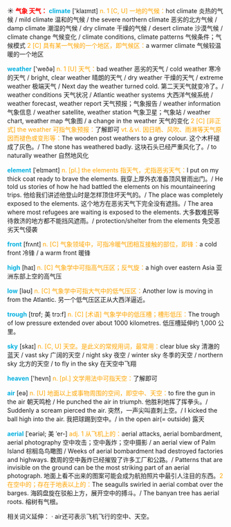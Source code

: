 ☀ <font color="red">**气象 天气：**</font>
<font color="sky blue">**climate**</font> ['klaɪmɪt] 
<font color="orange">n. 1 [C, U] 一地的气候：</font>hot climate 炎热的气候 / mild climate 温和的气候 / the severe northern climate 恶劣的北方气候 / damp climate 潮湿的气候 / dry climate 干燥的气候 / desert climate 沙漠气候 / climate change 气候变化 / climate conditions, climate patterns 气候条件；气候模式 <font color="orange">2 [C] 具有某一气候的一个地区，即气候区：</font>a warmer climate 气候较温暖的一个地区

<font color="sky blue">**weather**</font> ['weðə] 
<font color="orange">n. 1 [U] 天气：</font>bad weather 恶劣的天气 / cold weather 寒冷的天气 / bright, clear weather 晴朗的天气 / dry weather 干燥的天气 / extreme weather 极端天气 / Next day the weather turned cold. 第二天天气就变冷了。/ weather conditions 天气状况 / Atlantic weather systems 大西洋气候系统 / weather forecast, weather report 天气预报；气象报告 / weather information 气象信息 / weather satellite, weather station 气象卫星；气象站 / weather chart, weather map 气象图 / a change in the weather 天气的变化 <font color="orange">2 [C] [非正式] the weather 可指气象预报：</font>了解即可 <font color="orange">vt.＆vi. 因日晒、风吹、雨淋等天气原因而褪色或变形等：</font>The wooden post weathers to a grey colour. 这个木杆褪成了灰色。/ The stone has weathered badly. 这块石头已经严重风化了。/ to naturally weather 自然地风化
           
<font color="sky blue">**element**</font> [ˈelɪmənt]
<font color="orange">n. [pl.] the elements 指天气，尤指恶劣天气：</font>I put on my thick coat ready to brave the elements. 我穿上厚外衣准备顶风冒雨出门。/ He told us stories of how he had battled the elements on his mountaineering trips. 他给我们讲述他登山时是怎样顶住坏天气的。/ The place was completely exposed to the elements. 这个地方在恶劣天气下完全没有遮挡。/ The area where most refugees are waiting is exposed to the elements. 大多数难民等待救济的地方都不能挡风遮雨。/ protection/shelter from the elements 免受恶劣天气侵袭

<font color="sky blue">**front**</font> [frʌnt] 
<font color="orange">n. [C] 气象领域中，可指冷暖气团相互接触的部位，即锋：</font>a cold front 冷锋 / a warm front 暖锋

<font color="sky blue">**high**</font> [haɪ] 
<font color="orange">n. [C] 气象学中可指高气压区；反气旋：</font>a high over eastern Asia 亚洲东部上空的高气压

<font color="sky blue">**low**</font> [ləʊ] 
<font color="orange">n. [C] 气象学中可指大气中的低气压区：</font>Another low is moving in from the Atlantic. 另一个低气压区正从大西洋逼近。
           
<font color="sky blue">**trough**</font> [trɒf; 美 trɔ:f]
<font color="orange">n. [C] [术语] 气象学中的低压槽；槽形低压：</font>The trough of low pressure extended over about 1000 kilometres. 低压槽延伸约 1,000 公里。

<font color="sky blue">**sky**</font> [skaɪ] 
<font color="orange">n. [C, U] 天空。是此义的常规用词，最常用：</font>clear blue sky 清澈的蓝天 / vast sky 广阔的天空 / night sky 夜空 / winter sky 冬季的天空 / northern sky 北方的天空 / to fly in the sky 在天空中飞翔

<font color="sky blue">**heaven**</font> ['hevn] 
<font color="orange">n. [pl.] 文学用法中可指天空：</font>了解即可

<font color="sky blue">**air**</font> [eə] 
<font color="orange">n. [U] 地面以上或事物周围的空间，即空中、天空：</font>to fire the gun in the air 朝天鸣枪 / He punched the air in triumph. 他胜利地挥了挥拳头。/ Suddenly a scream pierced the air. 突然，一声尖叫直刺上空。/ I kicked the ball high into the air. 我把球踢到空中。/ in the open air(= outside) 露天
           
<font color="sky blue">**aerial**</font> [ˈeəriəl; 美 ˈer-]
<font color="orange">adj. 1 从飞机上的：</font>aerial attacks, aerial bombardment, aerial photography 空中攻击；空中轰炸；空中摄影 / an aerial view of Palm Island 棕榈岛鸟瞰图 / Weeks of aerial bombardment had destroyed factories and highways. 数周的空中轰炸已经摧毁了许多工厂和公路。/ Patterns that are invisible on the ground can be the most striking part of an aerial photograph. 地面上看不出来的图案可能会成为航拍照片中最引人注目的东西。<font color="orange">2 在空中的；存在于地表以上的：</font>The seagulls swirled in aerial combat over the barges. 海鸥盘旋在驳船上方，展开空中的搏斗。/ The banyan tree has aerial roots. 榕树有气根。

相关词义延伸：
· air还可表示飞机飞行的空中、天空。
